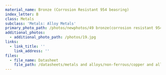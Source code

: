 ```yaml
---
material_name: Bronze (Corrosion Resistant 954 beasring)
index_letter: B
class: Metals
subclass: 'Metals: Alloy Metals'
primary_photo_path: /photos/newphotos/49 bronze(corrosion resistant 954 beasring).jpg
additional_photos:
  - additional_photo_path: /photos/19.jpg
links:
  - link_title: ''
    link_address: ''
files:
  - file_name: Datasheet
    file_path: /datasheets/metals and alloys/non-ferrous/copper and alloys/bronze.pdf
---
```



